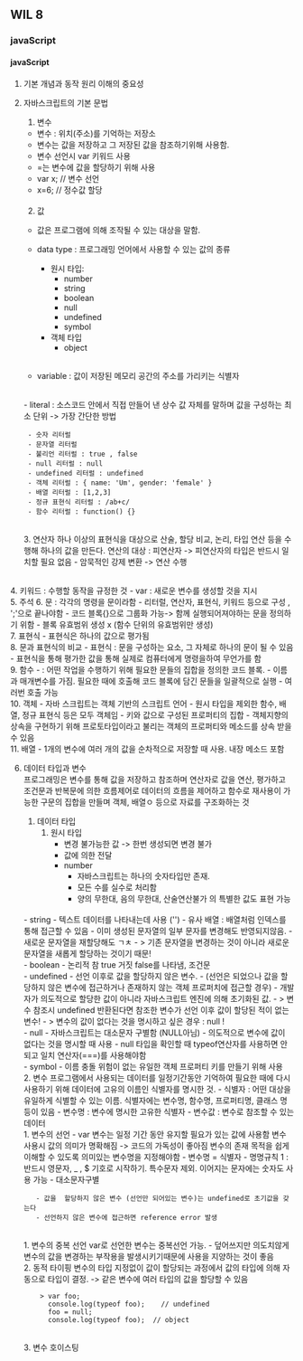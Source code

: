 ## WIL 8
###  javaScript


#### javaScript

1. 기본 개념과 동작 원리 이해의 중요성  
5. 자바스크립트의 기본 문법
   1. 변수   
     - 변수 : 위치(주소)를 기억하는 저장소
     - 변수는 값을 저장하고 그 저장된 값을 참조하기위해 사용함.  
     - 변수 선언시 var 키워드 사용
     - =는 변수에 값을 할당하기 위해 사용
     - var x; // 변수 선언
     - x=6;   // 정수값 할당  
      <br/>

    2. 값  
      - 값은 프로그램에 의해 조작될 수 있는 대상을 말함.
   
      - data type : 프로그래밍 언어에서 사용할 수 있는 값의 종류
        - 원시 타입:
          - number
          - string
          - boolean
          - null
          - undefined
          - symbol
        - 객체 타입
          - object    
        <br/>
      - variable : 값이 저장된 메모리 공간의 주소를 가리키는 식별자  
      <br/>
      - literal : 소스코드 안에서 직접 만들어 낸 상수 값 자체를 말하며 값을 구성하는 최소 단위   -> 가장 간단한 방법  

        - 숫자 리터럴
        - 문자열 리터럴
        - 불리언 리터럴 : true , false
        - null 리터럴 : null
        - undefined 리터럴 : undefined
        - 객체 리터럴 : { name: 'Um', gender: 'female' }
        - 배열 리터럴 : [1,2,3]
        - 정규 표현식 리터럴 : /ab+c/
        - 함수 리터럴 : function() {}  
   <br/>
   3. 연산자  
      하나 이상의 표현식을 대상으로 산술, 할당 비교, 논리, 타입 연산 등을 수행해 하나의 값을 만든다.   
      연산의 대상 : 피연산자
      -> 피연산자의 타입은 반드시 일치할 필요 없음  
      - 암묵적인 강제 변환 -> 연산 수행    
  <br/>
    4. 키워드   
       : 수행할 동작을 규정한 것
       - var : 새로운 변수를 생성할 것을 지시  
     <br/>
    5. 주석  
    6. 문  
       : 각각의 명령을 문이라함  
       - 리터럴, 연산자, 표현식, 키워드 등으로 구성 , ';'으로 끝나야함
       - 코드 블록{}으로 그룹화 가능-> 함께 실행되어져야하는 문을 정의하기 위함
       - 블록 유효범위 생성 x  
        (함수 단위의 유효범위만 생성)  
           <br/>
      7. 표현식   
         - 표현식은 하나의 값으로 평가됨  
     <br/>
      8. 문과 표현식의 비교
         - 표현식 : 문을 구성하는 요소, 그 자체로 하나의 문이 될 수 있음  
         - 표현식을 통해 평가한 값을 통해 실제로 컴퓨터에게 명령을하여 무언가를 함     
         <br/>
      9.  함수
          - : 어떤 작업을 수행하기 위해 필요한 문들의 집합을 정의한 코드 블록. 
          - 이름과 매개변수를 가짐. 필요한 때에 호출해 코드 블록에 담긴 문들을 일괄적으로 실행
          - 여러번 호출 가능  
   <br/>
      10. 객체 
          - 자바 스크립트는 객체 기반의 스크립트 언어
          - 원시 타입을 제외한 함수, 배열, 정규 표현식 등은 모두 객체임
          - 키와 값으로 구성된 프로퍼티의 집합
          - 객체지향의 상속을 구현하기 위해 프로토타입이라고 불리는 객체의 프로퍼티와 메소드를 상속 받을 수 있음   
    <br/>
      11. 배열
          - 1개의 변수에 여러 개의 값을 순차적으로 저장할 때 사용. 내장 메소드 포함  
   <br/>

6. 데이터 타입과 변수  
  프로그래밍은 변수를 통해 값을 저장하고 참조하며 연산자로 값을 연산, 평가하고 조건문과 반복문에 의한 흐름제어로 데이터의 흐름을 제어하고 함수로 재사용이 가능한 구문의 집합을 만들며 객체, 배열ㅇ 등으로 자료를 구조화하는 것

    1. 데이터 타입   
       1. 원시 타입
          - 변경 불가능한 값  -> 한번 생성되면 변경 불가
          - 값에 의한 전달
          - number
            - 자바스크립트는 하나의 숫자타입만 존재.
            - 모든 수를 실수로 처리함
            - 양의 무한대, 음의 무한대, 산술연산불가 의 특별한 값도 표현 가능  
     <br/>  
           - string
              - 텍스트 데이터를 나타내는데 사용 ('')
              -  유사 배열 : 배열처럼 인덱스를 통해 접근할 수 있음 
               -  이미 생성된 문자열의 일부 문자를 변경해도 반영되지않음. 
               -  새로운 문자열을 재할당해도 ㄱㅊ
               - > 기존 문자열을 변경하는 것이 아니라 새로운 문자열을 새롭게 할당하는 것이기 때문!  
     <br/>
          - boolean
            - 논리적 참 true 거짓 false를 나타냄, 조건문  
     <br/>
          - undefined
             - 선언 이후로 값을 할당하지 않은 변수.   
            - (선언은 되었으나 값을 할당하지 않은 변수에 접근하거나 존재하지 않는 객체 프로퍼치에 접근할 경우)
            - 개발자가 의도적으로 할당한 값이 아니라 자바스크립트 엔진에 의해 초기화된 값. 
            - > 변수 참조시 undefined 반환된다면 참조한 변수가 선언 이후 값이 할당된 적이 없는 변수!
            - > 변수의 값이 없다는 것을 명시하고 싶은 경우 : null !  
     <br/>
         - null
           - 자바스크립트는 대소문자 구별함 (NULL아님)
           - 의도적으로 변수에 값이 없다는 것을 명시할 때 사용 
           - null 타입을 확인할 때 typeof연산자를 사용하면 안되고 일치 연산자(===)를 사용해야함  
     <br/>
         - symbol
           - 이름 충돌 위험이 없는 유일한 객체 프로퍼티 키를 만들기 위해 사용  
       <br/>      
     2. 변수  
        프로그램에서 사용되는 데이터를 일정기간동안 기억하여 필요한 때에 다시 사용하기 위해 데이터에 고유의 이름인 식별자를 명시한 것.  
        - 식별자 : 어떤 대상을 유일하게 식별할 수 있는 이름. 식별자에는 변수명, 함수명, 프로퍼티명, 클래스 명 등이 있음  
        - 변수명 : 변수에 명시한 고유한 식별자  
        - 변수값 : 변수로 참조할 수 있는 데이터   
     <br/>
        1. 변수의 선언  - var
           변수는 일정 기간 동안 유지할 필요가 있는 값에 사용함   
           변수 사용시 값의 의미가 명확해짐 -> 코드의 가독성이 좋아짐  
           변수의 존재 목적을 쉽게 이해할 수 있도록 의미있는 변수명을 지정해야함
           - 변수명 = 식별자
           - 명명규칙 1 : 반드시 영문자, _ , $ 기호로 시작하기. 특수문자 제외. 이어지는 문자에는 숫자도 사용 가능  
           - 대소문자구별

          - 값을  할당하지 않은 변수 (선언만 되어있는 변수)는 undefined로 초기값을 갖는다
          - 선언하지 않은 변수에 접근하면 reference error 발생  
   <br/>
            1. 변수의 중복 선언  
            var로 선언한 변수는 중복선언 가능.
            - 덮어쓰지만 의도치않게 변수의 값을 변경하는 부작용을 발생시키기때문에 사용을 지양하는 것이 좋음  
     <br/>
        2. 동적 타이핑    
            변수의 타입 지정없이 값이 할당되는 과정에서 값의 타입에 의해 자동으로 타입이 결정.  
            -> 같은 변수에 여러 타입의 값을 할당할 수 있음 
              
           > var foo;
             console.log(typeof foo);    // undefined
             foo = null;
             console.log(typeof foo);  // object  
      <br/>
        3. 변수 호이스팅
             

   
       




   